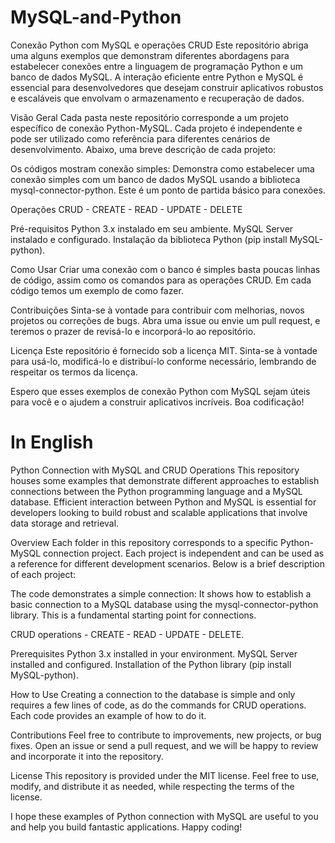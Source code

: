 # MySQL-and-Python
Conexão Python com MySQL e operações CRUD
Este repositório abriga uma alguns exemplos que demonstram diferentes abordagens para estabelecer conexões entre a linguagem de programação Python e um banco de dados MySQL. 
A interação eficiente entre Python e MySQL é essencial para desenvolvedores que desejam construir aplicativos robustos e escaláveis que envolvam o armazenamento e recuperação de dados.

Visão Geral
Cada pasta neste repositório corresponde a um projeto específico de conexão Python-MySQL. Cada projeto é independente e pode ser utilizado como referência para diferentes cenários de desenvolvimento. 
Abaixo, uma breve descrição de cada projeto:

Os códigos mostram conexão simples: Demonstra como estabelecer uma conexão simples com um banco de dados MySQL usando a biblioteca mysql-connector-python. Este é um ponto de partida básico para conexões.

Operações CRUD - CREATE - READ - UPDATE - DELETE

Pré-requisitos
Python 3.x instalado em seu ambiente.
MySQL Server instalado e configurado.
Instalação da biblioteca Python (pip install MySQL-python).

Como Usar
Criar uma conexão com o banco é simples basta poucas linhas de código, assim como os comandos para as operações CRUD.
Em cada código temos um exemplo de como fazer.

Contribuições
Sinta-se à vontade para contribuir com melhorias, novos projetos ou correções de bugs. Abra uma issue ou envie um pull request, e teremos o prazer de revisá-lo e incorporá-lo ao repositório.

Licença
Este repositório é fornecido sob a licença MIT. Sinta-se à vontade para usá-lo, modificá-lo e distribuí-lo conforme necessário, lembrando de respeitar os termos da licença.

Espero que esses exemplos de conexão Python com MySQL sejam úteis para você e o ajudem a construir aplicativos incríveis. Boa codificação!

# In English
Python Connection with MySQL and CRUD Operations
This repository houses some examples that demonstrate different approaches to establish connections between the Python programming language and a MySQL database. Efficient interaction between Python and MySQL is essential for developers looking to build robust and scalable applications that involve data storage and retrieval.

Overview
Each folder in this repository corresponds to a specific Python-MySQL connection project. Each project is independent and can be used as a reference for different development scenarios. Below is a brief description of each project:

The code demonstrates a simple connection: It shows how to establish a basic connection to a MySQL database using the mysql-connector-python library. This is a fundamental starting point for connections.

CRUD operations - CREATE - READ - UPDATE - DELETE.

Prerequisites
Python 3.x installed in your environment.
MySQL Server installed and configured.
Installation of the Python library (pip install MySQL-python).

How to Use
Creating a connection to the database is simple and only requires a few lines of code, as do the commands for CRUD operations. Each code provides an example of how to do it.

Contributions
Feel free to contribute to improvements, new projects, or bug fixes. Open an issue or send a pull request, and we will be happy to review and incorporate it into the repository.

License
This repository is provided under the MIT license. Feel free to use, modify, and distribute it as needed, while respecting the terms of the license.

I hope these examples of Python connection with MySQL are useful to you and help you build fantastic applications. Happy coding!
